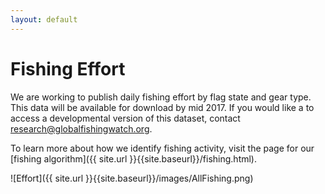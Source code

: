 ```yaml
---
layout: default
---
```


# Fishing Effort

We are working to publish daily fishing effort by flag state and gear type. This data will be available for download by mid 2017. If you would like a to access a developmental version of this dataset, contact [research@globalfishingwatch.org](mailto:research@globalfishingwatch.org).

To learn more about how we identify fishing activity, visit the page for our [fishing algorithm]({{ site.url }}{{site.baseurl}}/fishing.html).

![Effort]({{ site.url }}{{site.baseurl}}/images/AllFishing.png)

